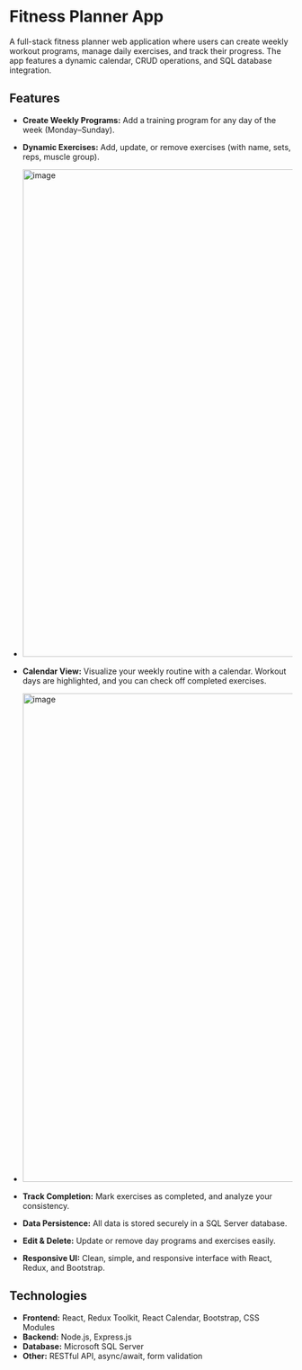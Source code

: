 # Fitness Planner App

A full-stack fitness planner web application where users can create weekly workout programs, manage daily exercises, and track their progress. The app features a dynamic calendar, CRUD operations, and SQL database integration.

## Features

- **Create Weekly Programs:** Add a training program for any day of the week (Monday–Sunday).
- **Dynamic Exercises:** Add, update, or remove exercises (with name, sets, reps, muscle group).
- <img width="1919" height="867" alt="image" src="https://github.com/user-attachments/assets/432113ad-eacd-43e8-bc94-533ebe452fdb" />
- **Calendar View:** Visualize your weekly routine with a calendar. Workout days are highlighted, and you can check off completed exercises.
- <img width="1919" height="869" alt="image" src="https://github.com/user-attachments/assets/6827fbe4-66bc-4a03-b223-64e86a654f16" />


- **Track Completion:** Mark exercises as completed, and analyze your consistency.
- **Data Persistence:** All data is stored securely in a SQL Server database.
- **Edit & Delete:** Update or remove day programs and exercises easily.
- **Responsive UI:** Clean, simple, and responsive interface with React, Redux, and Bootstrap.

## Technologies

- **Frontend:** React, Redux Toolkit, React Calendar, Bootstrap, CSS Modules
- **Backend:** Node.js, Express.js
- **Database:** Microsoft SQL Server
- **Other:** RESTful API, async/await, form validation


